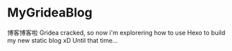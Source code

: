 # MyGrideaBlog
博客博客啦
Gridea cracked, so now i'm explorering how to use Hexo to build my new static blog xD
Until that time...

